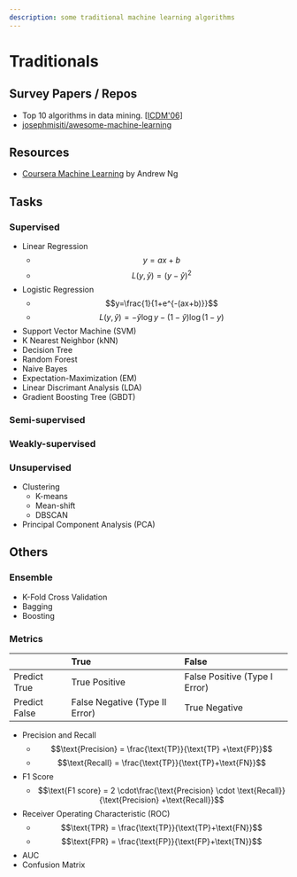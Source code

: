 ```yaml
---
description: some traditional machine learning algorithms
---
```


# Traditionals

## Survey Papers / Repos

* Top 10 algorithms in data mining. [\[ICDM'06\]](http://39.104.72.142:802/algorithms/10Algorithms-08.pdf)
* [josephmisiti/awesome-machine-learning](https://github.com/josephmisiti/awesome-machine-learning)

## Resources

* [Coursera Machine Learning](https://www.coursera.org/learn/machine-learning) by Andrew Ng

## Tasks

### Supervised

* Linear Regression
  * $$y=ax+b$$
  * $$L(y,\hat{y}) = (y-\hat{y})^2$$
* Logistic Regression
  * $$y=\frac{1}{1+e^{-(ax+b)}}$$
  * $$L(y,\hat{y}) = -\hat{y}\log y - (1 - \hat{y}) \log (1-y)$$
* Support Vector Machine \(SVM\)
* K Nearest Neighbor \(kNN\)
* Decision Tree
* Random Forest
* Naive Bayes
* Expectation-Maximization \(EM\)
* Linear Discrimant Analysis \(LDA\)
* Gradient Boosting Tree \(GBDT\)

### Semi-supervised

### Weakly-supervised

### Unsupervised

* Clustering
  * K-means
  * Mean-shift
  * DBSCAN
* Principal Component Analysis \(PCA\)

## Others

### Ensemble

* K-Fold Cross Validation
* Bagging
* Boosting

### Metrics

|  | True | False |
| :--- | :--- | :--- |
| Predict True | True Positive | False Positive \(Type I Error\) |
| Predict False | False Negative \(Type II Error\) | True Negative |

* Precision and Recall
  * $$\text{Precision} = \frac{\text{TP}}{\text{TP} +\text{FP}}$$
  * $$\text{Recall} = \frac{\text{TP}}{\text{TP}+\text{FN}}$$
* F1 Score
  * $$\text{F1 score} = 2 \cdot\frac{\text{Precision} \cdot \text{Recall}}{\text{Precision} +\text{Recall}}$$
* Receiver Operating Characteristic \(ROC\)
  * $$\text{TPR} = \frac{\text{TP}}{\text{TP}+\text{FN}}$$
  * $$\text{FPR} = \frac{\text{FP}}{\text{FP}+\text{TN}}$$
* AUC
* Confusion Matrix



